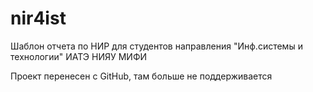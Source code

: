 # nir4ist
Шаблон отчета по НИР для студентов направления "Инф.системы и технологии" ИАТЭ НИЯУ МИФИ

Проект перенесен с GitHub, там больше не поддерживается